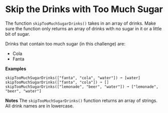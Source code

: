 # Skip the Drinks with Too Much Sugar

The function `skipTooMuchSugarDrinks()` takes in an array of drinks. Make sure the function only returns an array of drinks with no sugar in it or a little bit of sugar.

Drinks that contain too much sugar (in this challenge) are:
- Cola
- Fanta

**Examples**
```
skipTooMuchSugarDrinks(["fanta", "cola", "water"]) ➞ [water]
skipTooMuchSugarDrinks(["fanta", "cola"]) ➞ []
skipTooMuchSugarDrinks(["lemonade", "beer", "water"]) ➞ ["lemonade", "beer", "water"]
```

**Notes**
The `skipTooMuchSugarDrinks()` function returns an array of strings. All drink names are in lowercase.

